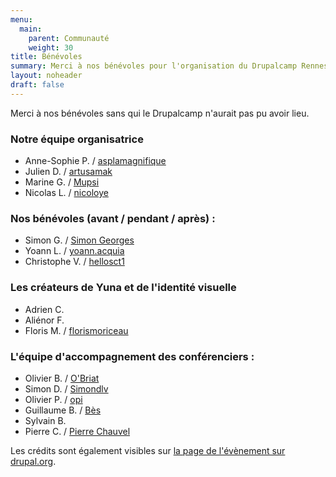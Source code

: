 ```yaml
---
menu:
  main:
    parent: Communauté
    weight: 30
title: Bénévoles
summary: Merci à nos bénévoles pour l'organisation du Drupalcamp Rennes 2024.
layout: noheader
draft: false
---
```

Merci à nos bénévoles sans qui le Drupalcamp n'aurait pas pu avoir lieu.

### Notre équipe organisatrice

* Anne-Sophie P. / [asplamagnifique](https://www.drupal.org/u/asplamagnifique)
* Julien D. / [artusamak](https://www.drupal.org/u/artusamak)
* Marine G. / [Mupsi](https://www.drupal.org/u/mupsi)
* Nicolas L. / [nicoloye](https://www.drupal.org/u/nicoloye)

### Nos bénévoles (avant / pendant / après) :

* Simon G. / [Simon Georges](https://www.drupal.org/u/simon-georges)
* Yoann L. / [yoann.acquia](https://www.drupal.org/u/yoannacquia)
* Christophe V. / [hellosct1](https://www.drupal.org/u/hellosct1)

### Les créateurs de Yuna et de l'identité visuelle

* Adrien C.
* Aliénor F.
* Floris M. / [florismoriceau](https://www.drupal.org/u/florismoriceau)

### L'équipe d'accompagnement des conférenciers :

* Olivier B. / [O'Briat](https://www.drupal.org/u/obriat)
* Simon D. / [Simondlv](https://www.drupal.org/u/simondlv)
* Olivier P. / [opi](https://www.drupal.org/u/opi)
* Guillaume B. / [Bès](https://www.drupal.org/u/b%C3%A8s)
* Sylvain B.
* Pierre C. / [Pierre Chauvel](https://www.drupal.org/u/pierre-chauvel)



Les crédits sont également visibles sur [la page de l'évènement sur drupal.org](https://www.drupal.org/community/events/drupalcamp-rennes-2024-2024-03-28).
